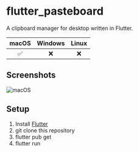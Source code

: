 # flutter_pasteboard

A clipboard manager for desktop written in Flutter.

| macOS | Windows | Linux |
| :---: | :---: | :---: |
| ✅ | ❌ | ❌ |

## Screenshots

![macOS](./screenshots.png)

## Setup

1. Install [Flutter](https://flutter.dev/docs/get-started/install)
2. git clone this repository
3. flutter pub get
4. flutter run
